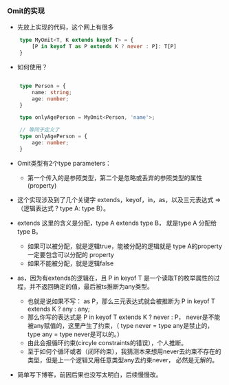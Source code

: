 ### Omit的实现

- 先放上实现的代码，这个网上有很多
```typescript
	type MyOmit<T, K extends keyof T> = {
		[P in keyof T as P extends K ? never : P]: T[P]
	}
```
- 如何使用？
```typescript

	type Person = {
		name: string;
		age: number;
	}

	type onlyAgePerson = MyOmit<Person, 'name'>;

	// 等同于定义了
	type onlyAgePerson = {
		age: number;
	}
```

- Omit类型有2个type parameters：
	- 第一个传入的是参照类型，第二个是忽略或丢弃的参照类型的属性(property)

- 这个实现涉及到了几个关键字 extends，keyof，in，as，以及三元表达式 => （逻辑表达式 ? type A: type B）。

- extends 这里的含义是分配，type A extends type B， 就是type A 分配给 type B。
	- 如果可以被分配，就是逻辑true，能被分配的逻辑就是 type A的property 一定要包含可以分配的 property
	- 如果不能被分配，就是逻辑false

- as，因为有extends的逻辑在，且 P in keyof T 是一个读取T的枚举属性的过程，并不返回确定的值，最后被ts推断为any类型。
	- 也就是说如果不写： as P，那么三元表达式就会被推断为  P in keyof T extends K ? any : any;
	- 那么你写的表达式是  P in keyof T extends K ? never : P，  never是不能被any赋值的，这里产生了约束，（ type never = type any是禁止的，  type any = type never是可以的。）
	- 由此会报循环约束(circyle constraints的错误），个人推断。
	- 至于如何个循环或者（闭环约束），我猜测本来想用never去约束不存在的类型，但是上一个逻辑又用任意类型any去约束never， 必然是无解的。
- 简单写下博客，前因后果也没写太明白，后续慢慢改。
